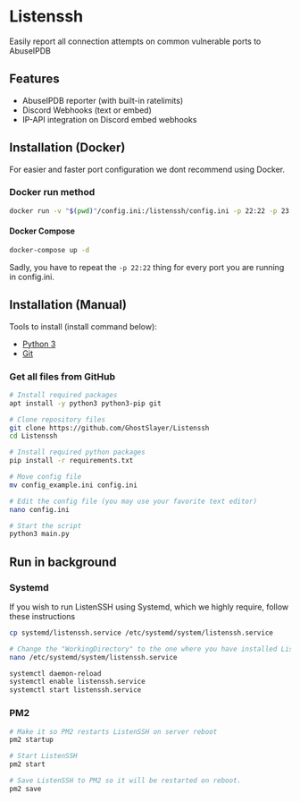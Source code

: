 # Listenssh
Easily report all connection attempts on common vulnerable ports to AbuseIPDB

## Features
- AbuseIPDB reporter (with built-in ratelimits)
- Discord Webhooks (text or embed)
- IP-API integration on Discord embed webhooks


## Installation (Docker)
For easier and faster port configuration we dont recommend using Docker.

### Docker run method

```sh
docker run -v "$(pwd)"/config.ini:/listenssh/config.ini -p 22:22 -p 23:23 -p 139:139 -p 445:445 -p 3306:3306 -p 5432:5432 ghostslayer/listenssh
```

#### Docker Compose
```sh
docker-compose up -d
```

Sadly, you have to repeat the ``-p 22:22`` thing for every port you are running in config.ini.

## Installation (Manual)

Tools to install (install command below):
- [Python 3](https://www.python.org/downloads/)
- [Git](https://git-scm.com/downloads)
### Get all files from GitHub
```sh
# Install required packages
apt install -y python3 python3-pip git

# Clone repository files
git clone https://github.com/GhostSlayer/Listenssh
cd Listenssh

# Install required python packages
pip install -r requirements.txt

# Move config file
mv config_example.ini config.ini

# Edit the config file (you may use your favorite text editor)
nano config.ini

# Start the script
python3 main.py
```

## Run in background

### Systemd
If you wish to run ListenSSH using Systemd, which we highly require, follow these instructions

```sh
cp systemd/listenssh.service /etc/systemd/system/listenssh.service

# Change the "WorkingDirectory" to the one where you have installed ListenSSH (unless its the root directory)
nano /etc/systemd/system/listenssh.service

systemctl daemon-reload
systemctl enable listenssh.service
systemctl start listenssh.service
```

### PM2
```sh
# Make it so PM2 restarts ListenSSH on server reboot
pm2 startup

# Start ListenSSH
pm2 start

# Save ListenSSH to PM2 so it will be restarted on reboot.
pm2 save
```